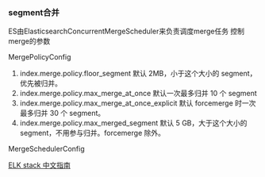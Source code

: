 ### segment合并

ES由ElasticsearchConcurrentMergeScheduler来负责调度merge任务
控制merge的参数


MergePolicyConfig

>
1. index.merge.policy.floor_segment 默认 2MB，小于这个大小的 segment，优先被归并。
2. index.merge.policy.max_merge_at_once 默认一次最多归并 10 个 segment
3. index.merge.policy.max_merge_at_once_explicit 默认 forcemerge 时一次最多归并 30 个 segment。
4. index.merge.policy.max_merged_segment 默认 5 GB，大于这个大小的 segment，不用参与归并。forcemerge 除外。


MergeSchedulerConfig

[ELK stack 中文指南](https://kibana.logstash.es/content/elasticsearch/principle/indexing-performance.html)
